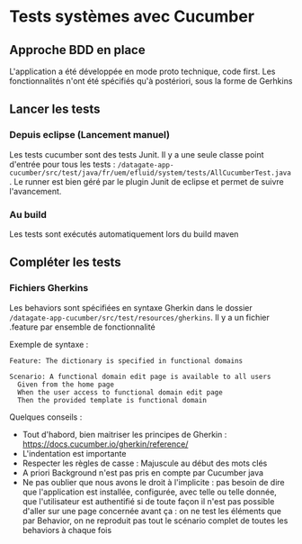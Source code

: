 # Tests systèmes avec Cucumber

## Approche BDD en place

L'application a été développée en mode proto technique, code first. Les fonctionnalités n'ont été spécifiés qu'à postériori, sous la forme de Gerhkins

## Lancer les tests 

### Depuis eclipse (Lancement manuel)

Les tests cucumber sont des tests Junit. Il y a une seule classe point d'entrée pour tous les tests : ``/datagate-app-cucumber/src/test/java/fr/uem/efluid/system/tests/AllCucumberTest.java``. Le runner est bien géré par le plugin Junit de eclipse et permet de suivre l'avancement.

### Au build

Les tests sont exécutés automatiquement lors du build maven

## Compléter les tests

### Fichiers Gherkins

Les behaviors sont spécifiées en syntaxe Gherkin dans le dossier ``/datagate-app-cucumber/src/test/resources/gherkins``. Il y a un fichier .feature par ensemble de fonctionnalité

Exemple de syntaxe : 

    Feature: The dictionary is specified in functional domains
  
    Scenario: A functional domain edit page is available to all users
      Given from the home page
      When the user access to functional domain edit page
      Then the provided template is functional domain

Quelques conseils :

* Tout d'habord, bien maitriser les principes de Gherkin : https://docs.cucumber.io/gherkin/reference/
* L'indentation est importante
* Respecter les règles de casse : Majuscule au début des mots clés
* A priori Background n'est pas pris en compte par Cucumber java
* Ne pas oublier que nous avons le droit à l'implicite : pas besoin de dire que l'application est installée, configurée, avec telle ou telle donnée, que l'utilisateur est authentifié si de toute façon il n'est pas possible d'aller sur une page concernée avant ça : on ne test les éléments que par Behavior, on ne reproduit pas tout le scénario complet de toutes les behaviors à chaque fois


